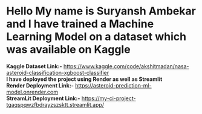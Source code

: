 # Hello My name is Suryansh Ambekar and I have trained a Machine Learning Model on a dataset which was available on Kaggle
**Kaggle Dataset Link:-** https://www.kaggle.com/code/akshitmadan/nasa-asteroid-classification-xgboost-classifier <br>
**I have deployed the project using Render as well as Streamlit**<br>
**Render Deployment Link:-** https://asteroid-prediction-ml-model.onrender.com<br>
**StreamLit Deployment Link:-** https://my-ci-project-tgaqspqwzfbdrayzszsktt.streamlit.app/
